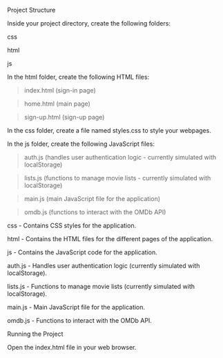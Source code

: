 Project Structure

Inside your project directory, create the following folders:

css

html

js



In the html folder, create the following HTML files:

>index.html (sign-in page)

>home.html (main page)

>sign-up.html (sign-up page)


In the css folder, create a file named styles.css to style your webpages.


In the js folder, create the following JavaScript files:

>auth.js (handles user authentication logic - currently simulated with localStorage)

>lists.js (functions to manage movie lists - currently simulated with localStorage)

>main.js (main JavaScript file for the application)

>omdb.js (functions to interact with the OMDb API)


css - Contains CSS styles for the application.

html - Contains the HTML files for the different pages of the application.

js - Contains the JavaScript code for the application.

auth.js - Handles user authentication logic (currently simulated with localStorage).

lists.js - Functions to manage movie lists (currently simulated with localStorage).

main.js - Main JavaScript file for the application.

omdb.js - Functions to interact with the OMDb API.

Running the Project

Open the index.html file in your web browser.

